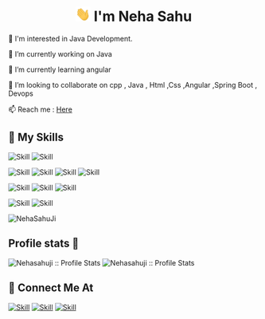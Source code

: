  ## <h1 align="center"> <img src="https://raw.githubusercontent.com/ABSphreak/ABSphreak/master/gifs/Hi.gif" width="30px"> I'm Neha Sahu
 
 👀 I'm interested in Java Development.
 
 🔭 I’m currently working on Java
 
 🌱 I’m currently learning angular
 
 👯 I’m looking to collaborate on cpp , Java , Html ,Css ,Angular ,Spring Boot , Devops

  📫 Reach me : [Here](https://www.linkedin.com/in/nehasahu24/)
  
  ## 📕 My Skills
![Skill](https://img.shields.io/badge/Java-43853D?style=for-the-badge&logo=node.js&logoColor=white)
![Skill](https://img.shields.io/badge/C++-2C8EBB?style=for-the-badge&logo=yarn&logoColor=white)

![Skill](https://img.shields.io/badge/HTML5-E34F26?style=for-the-badge&logo=html5&logoColor=white)
![Skill](https://img.shields.io/badge/CSS3-1572B6?style=for-the-badge&logo=css3&logoColor=white)
![Skill](https://img.shields.io/badge/Bootstrap-563D7C?style=for-the-badge&logo=bootstrap&logoColor=white)
![Skill](https://img.shields.io/badge/Angular-ffca28?style=for-the-badge&logo=angular&logoColor=white)

![Skill](https://img.shields.io/badge/Git-pink?style=for-the-badge&logo=git&logoColor=white)
![Skill](https://img.shields.io/badge/Github-grey?style=for-the-badge&logo=github&logoColor=white)
![Skill](https://img.shields.io/badge/Devops-ue?style=for-the-badge&logo=devops&logoColor=white)
 
![Skill](https://img.shields.io/badge/Mysql-ffca28?style=for-the-badge&logo=mysql&logoColor=white)
![Skill](https://img.shields.io/badge/DB2-E34F26?style=for-the-badge&logo=db2&logoColor=white)
 
 <img src="https://github-readme-stats.vercel.app/api/top-langs/?username=Nehasahuji&langs_count=10&theme=synthwave&layout=compact" alt="NehaSahuJi" />
 
 
  ## Profile stats 🎹
 
 <img src="https://github-readme-stats.vercel.app/api?username=Nehasahuji&show_icons=true&theme=synthwave" alt="Nehasahuji :: Profile Stats" />
 <img src="https://github-readme-streak-stats.herokuapp.com/?user=Nehasahuji&theme=synthwave" alt="Nehasahuji :: Profile Stats" />

  

## 🤝 Connect Me At
[![Skill](https://img.shields.io/badge/LinkedIn-0077B5?style=for-the-badge&logo=linkedin&logoColor=white)](https://www.linkedin.com/in/nehasahu24/)
[![Skill](https://img.shields.io/badge/Instagram-E4405F?style=for-the-badge&logo=instagram&logoColor=white)](https://www.instagram.com/neha_sahu24/)
[![Skill](https://img.shields.io/badge/GitHub-100000?style=for-the-badge&logo=github&logoColor=white)](https://github.com/NehaSahuji)


<!--
**Nehasahuji/Nehasahuji** is a ✨ _special_ ✨ repository because its `README.md` (this file) appears on your GitHub profile.

Here are some ideas to get you started:

- 🔭 I’m currently working on ...
- 🌱 I’m currently learning ...
- 👯 I’m looking to collaborate on ...
- 🤔 I’m looking for help with ...
- 💬 Ask me about ...
- 📫 How to reach me: ...
- 😄 Pronouns: ...
- ⚡ Fun fact: ...
-->
